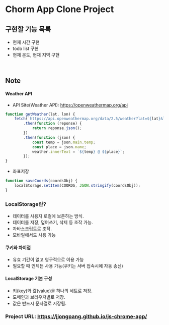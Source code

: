 # Chorm App Clone Project

## 구현할 기능 목록
- 현재 시간 구현
- todo list 구현
- 현재 온도, 현재 지역 구현

<br />

## Note
#### Weather API
- API Site(Weather API): https://openweathermap.org/api

```js
function getWeather(lat, lon) {
    fetch(`https://api.openweathermap.org/data/2.5/weather?lat=${lat}&lon=${lon}&appid=${API_KEY}&units=metric`)
        .then(function (reponse) {
            return reponse.json();
        })
        .then(function (json) {
            const temp = json.main.temp;
            const place = json.name;
            weather.innerText = `${temp} @ ${place}`;
        });
}
```
- 좌표저장
```js
function saveCoords(coordsObj) {
    localStorage.setItem(COORDS, JSON.stringify(coordsObj));
}
```
### LocalStorage란?
- 데이터를 사용자 로컬에 보존하는 방식.
- 데이터를 저장, 덮어쓰기, 삭제 등 조작 가능.
- 자바스크립트로 조작.
- 모바일에서도 사용 가능
  
#### 쿠키와 차이점
- 유효 기간이 없고 영구적으로 이용 가능
- 필요할 때 언제든 사용 가능(쿠키는 서버 접속시에 자동 송신)

#### LocalStorage 기본 구성
- 키(key)와 값(value)을 하나의 세트로 저장.
- 도메인과 브라우저별로 저장.
- 값은 반드시 문자열로 저장됨.


### Project URL: https://jjongpang.github.io/js-chrome-app/